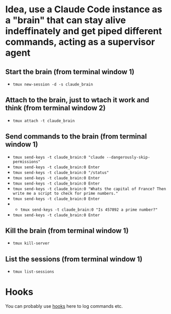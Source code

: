 # Idea, use a Claude Code instance as a "brain" that can stay alive indeffinately and get piped different commands, acting as a supervisor agent

## Start the brain (from terminal window 1)

* `tmux new-session -d -s claude_brain`

## Attach to the brain, just to wtach it work and think (from terminal window 2)

* `tmux attach -t claude_brain`

## Send commands to the brain (from terminal window 1)

* `tmux send-keys -t claude_brain:0 "claude --dangerously-skip-permissions"`
* `tmux send-keys -t claude_brain:0 Enter`
* `tmux send-keys -t claude_brain:0 "/status"`
* `tmux send-keys -t claude_brain:0 Enter`
* `tmux send-keys -t claude_brain:0 Enter`
* `tmux send-keys -t claude_brain:0 "Whats the capital of France? Then write me a script to check for prime numbers."`
* `tmux send-keys -t claude_brain:0 Enter`
* * `tmux send-keys -t claude_brain:0 "Is 457892 a prime number?"`
* `tmux send-keys -t claude_brain:0 Enter`

## Kill the brain (from terminal window 1)

* `tmux kill-server`

## List the sessions (from terminal window 1)

* `tmux list-sessions`

# Hooks

You can probably use [hooks](https://docs.anthropic.com/en/docs/claude-code/hooks) here to log commands etc.
